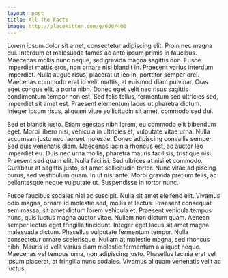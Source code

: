 ```yaml
---
layout: post
title: All The Facts
image: http://placekitten.com/g/600/400
---
```


Lorem ipsum dolor sit amet, consectetur adipiscing elit. Proin nec magna dui. Interdum et malesuada fames ac ante ipsum primis in faucibus. Maecenas mollis nunc neque, sed gravida magna sagittis non. Fusce imperdiet mattis eros, non ornare nisl blandit in. Praesent varius interdum imperdiet. Nulla augue risus, placerat ut leo in, porttitor semper orci. Maecenas commodo erat id velit mattis, at euismod diam pulvinar. Cras eget congue elit, a porta nibh. Donec eget velit nec risus sagittis condimentum tempor non est. Sed felis tellus, fermentum sed ultricies sed, imperdiet sit amet est. Praesent elementum lacus ut pharetra dictum. Integer ipsum risus, aliquam vitae sollicitudin sit amet, commodo sed dui.

Sed et blandit justo. Etiam egestas nibh lorem, eu commodo elit bibendum eget. Morbi libero nisi, vehicula in ultricies et, vulputate vitae urna. Nulla accumsan justo nec laoreet molestie. Donec adipiscing convallis semper. Sed quis venenatis diam. Maecenas lacinia rhoncus est, ac auctor leo imperdiet eu. Duis nec urna mollis, pharetra mauris facilisis, tristique nisi. Praesent sed quam elit. Nulla facilisi. Sed ultrices at nisi et commodo. Curabitur at sagittis justo, sit amet sollicitudin tortor. Nunc vitae adipiscing purus, sed vestibulum quam. In ut nisl ante. Morbi gravida pretium felis, ac pellentesque neque vulputate ut. Suspendisse in tortor nunc.

Fusce faucibus sodales nisl ac suscipit. Nulla sit amet eleifend elit. Vivamus odio magna, ornare id molestie sed, mollis at lectus. Praesent consequat sem massa, sit amet dictum lorem vehicula et. Praesent vehicula tempus nunc, quis luctus magna auctor vitae. Nullam non dictum quam. Aenean semper lectus eget fringilla tincidunt. Integer eget lacus sit amet magna malesuada dictum. Phasellus vulputate fermentum tempor. Nulla consectetur ornare scelerisque. Nullam at molestie magna, sed rhoncus nibh. Mauris id velit varius diam molestie fermentum a aliquet neque. Maecenas vel tempus urna, non adipiscing justo. Phasellus lacinia erat vel ipsum placerat, at fringilla nunc sodales. Vivamus aliquam venenatis velit ac luctus.
